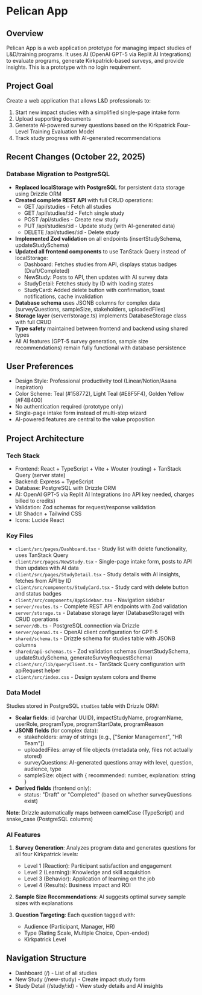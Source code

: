 # Pelican App

## Overview
Pelican App is a web application prototype for managing impact studies of L&D/training programs. It uses AI (OpenAI GPT-5 via Replit AI Integrations) to evaluate programs, generate Kirkpatrick-based surveys, and provide insights. This is a prototype with no login requirement.

## Project Goal
Create a web application that allows L&D professionals to:
1. Start new impact studies with a simplified single-page intake form
2. Upload supporting documents
3. Generate AI-powered survey questions based on the Kirkpatrick Four-Level Training Evaluation Model
4. Track study progress with AI-generated recommendations

## Recent Changes (October 22, 2025)

### Database Migration to PostgreSQL
- **Replaced localStorage with PostgreSQL** for persistent data storage using Drizzle ORM
- **Created complete REST API** with full CRUD operations:
  - GET /api/studies - Fetch all studies
  - GET /api/studies/:id - Fetch single study
  - POST /api/studies - Create new study
  - PUT /api/studies/:id - Update study (with AI-generated data)
  - DELETE /api/studies/:id - Delete study
- **Implemented Zod validation** on all endpoints (insertStudySchema, updateStudySchema)
- **Updated all frontend components** to use TanStack Query instead of localStorage:
  - Dashboard: Fetches studies from API, displays status badges (Draft/Completed)
  - NewStudy: Posts to API, then updates with AI survey data
  - StudyDetail: Fetches study by ID with loading states
  - StudyCard: Added delete button with confirmation, toast notifications, cache invalidation
- **Database schema** uses JSONB columns for complex data (surveyQuestions, sampleSize, stakeholders, uploadedFiles)
- **Storage layer** (server/storage.ts) implements DatabaseStorage class with full CRUD
- **Type safety** maintained between frontend and backend using shared types
- All AI features (GPT-5 survey generation, sample size recommendations) remain fully functional with database persistence

## User Preferences
- Design Style: Professional productivity tool (Linear/Notion/Asana inspiration)
- Color Scheme: Teal (#158772), Light Teal (#E8F5F4), Golden Yellow (#F4B400)
- No authentication required (prototype only)
- Single-page intake form instead of multi-step wizard
- AI-powered features are central to the value proposition

## Project Architecture

### Tech Stack
- Frontend: React + TypeScript + Vite + Wouter (routing) + TanStack Query (server state)
- Backend: Express + TypeScript
- Database: PostgreSQL with Drizzle ORM
- AI: OpenAI GPT-5 via Replit AI Integrations (no API key needed, charges billed to credits)
- Validation: Zod schemas for request/response validation
- UI: Shadcn + Tailwind CSS
- Icons: Lucide React

### Key Files
- `client/src/pages/Dashboard.tsx` - Study list with delete functionality, uses TanStack Query
- `client/src/pages/NewStudy.tsx` - Single-page intake form, posts to API then updates with AI data
- `client/src/pages/StudyDetail.tsx` - Study details with AI insights, fetches from API by ID
- `client/src/components/StudyCard.tsx` - Study card with delete button and status badges
- `client/src/components/AppSidebar.tsx` - Navigation sidebar
- `server/routes.ts` - Complete REST API endpoints with Zod validation
- `server/storage.ts` - Database storage layer (DatabaseStorage) with CRUD operations
- `server/db.ts` - PostgreSQL connection via Drizzle
- `server/openai.ts` - OpenAI client configuration for GPT-5
- `shared/schema.ts` - Drizzle schema for studies table with JSONB columns
- `shared/api-schemas.ts` - Zod validation schemas (insertStudySchema, updateStudySchema, generateSurveyRequestSchema)
- `client/src/lib/queryClient.ts` - TanStack Query configuration with apiRequest helper
- `client/src/index.css` - Design system colors and theme

### Data Model
Studies stored in PostgreSQL `studies` table with Drizzle ORM:
- **Scalar fields**: id (varchar UUID), impactStudyName, programName, userRole, programType, programStartDate, programReason
- **JSONB fields** (for complex data):
  - stakeholders: array of strings (e.g., ["Senior Management", "HR Team"])
  - uploadedFiles: array of file objects (metadata only, files not actually stored)
  - surveyQuestions: AI-generated questions array with level, question, audience, type
  - sampleSize: object with { recommended: number, explanation: string }
- **Derived fields** (frontend only):
  - status: "Draft" or "Completed" (based on whether surveyQuestions exist)

**Note**: Drizzle automatically maps between camelCase (TypeScript) and snake_case (PostgreSQL columns)

### AI Features
1. **Survey Generation**: Analyzes program data and generates questions for all four Kirkpatrick levels:
   - Level 1 (Reaction): Participant satisfaction and engagement
   - Level 2 (Learning): Knowledge and skill acquisition
   - Level 3 (Behavior): Application of learning on the job
   - Level 4 (Results): Business impact and ROI

2. **Sample Size Recommendations**: AI suggests optimal survey sample sizes with explanations

3. **Question Targeting**: Each question tagged with:
   - Audience (Participant, Manager, HR)
   - Type (Rating Scale, Multiple Choice, Open-ended)
   - Kirkpatrick Level

## Navigation Structure
- Dashboard (/) - List of all studies
- New Study (/new-study) - Create impact study form
- Study Detail (/study/:id) - View study details and AI insights
